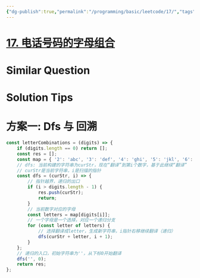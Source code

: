 ```yaml
---
{"dg-publish":true,"permalink":"/programming/basic/leetcode/17/","tags":["leetcode/backtracking/combination"]}
---
```



# [17. 电话号码的字母组合](https://leetcode.cn/problems/letter-combinations-of-a-phone-number/)

# Similar Question

# Solution Tips

# 方案一: Dfs 与 回溯

```js
const letterCombinations = (digits) => {
    if (digits.length == 0) return [];
    const res = [];
    const map = { '2': 'abc', '3': 'def', '4': 'ghi', '5': 'jkl', '6': 'mno', '7': 'pqrs', '8': 'tuv', '9': 'wxyz' };
    // dfs: 当前构建的字符串为curStr，现在“翻译”到第i个数字，基于此继续“翻译”
    // curStr是当前字符串，i是扫描的指针
    const dfs = (curStr, i) => {
        // 指针越界，递归的出口
        if (i > digits.length - 1) {
            res.push(curStr);
            return;
        }
        // 当前数字对应的字母
        const letters = map[digits[i]];
        // 一个字母是一个选择，对应一个递归分支
        for (const letter of letters) {
            // 选择翻译成letter，生成新字符串，i指针右移继续翻译（递归）
            dfs(curStr + letter, i + 1);
        }
    };
    // 递归的入口，初始字符串为''，从下标0开始翻译
    dfs('', 0);
    return res;
};
```
